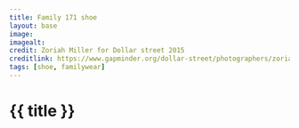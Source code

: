 ```yaml
---
title: Family 171 shoe
layout: base
image: 
imagealt: 
credit: Zoriah Miller for Dollar street 2015
creditlink: https://www.gapminder.org/dollar-street/photographers/zoriah-miller?
tags: [shoe, familywear]
---
```


# {{ title }}
